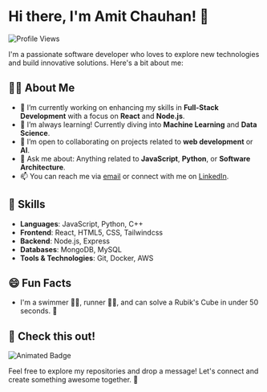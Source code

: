 # Hi there, I'm Amit Chauhan! 👋

![Profile Views](https://komarev.com/ghpvc/?username=AmitChauhan63390)

I'm a passionate software developer who loves to explore new technologies and build innovative solutions. Here's a bit about me:

## 👨‍💻 About Me
- 🔭 I’m currently working on enhancing my skills in **Full-Stack Development** with a focus on **React** and **Node.js**.
- 🌱 I’m always learning! Currently diving into **Machine Learning** and **Data Science**.
- 👯 I’m open to collaborating on projects related to **web development** or **AI**.
- 💬 Ask me about: Anything related to **JavaScript**, **Python**, or **Software Architecture**.
- 📫 You can reach me via [email](mailto:amit63390@gmail.com) or connect with me on [LinkedIn](https://www.linkedin.com/in/amit-chauhan01/).

## 🚀 Skills
- **Languages**: JavaScript, Python, C++
- **Frontend**: React, HTML5, CSS, Tailwindcss
- **Backend**: Node.js, Express
- **Databases**: MongoDB, MySQL
- **Tools & Technologies**: Git, Docker, AWS

## 😄 Fun Facts
- I'm a swimmer 🏊‍♂️, runner 🏃‍♂️, and can solve a Rubik's Cube in under 50 seconds. 🧩

## 🎉 Check this out!
![Animated Badge](https://img.shields.io/badge/-Check%20this%20out!-blueviolet?style=for-the-badge&logo=github-actions&logoColor=white&link=[https://gleeful-muffin-806112.netlify.app/](https://gleeful-muffin-806112.netlify.app/))

Feel free to explore my repositories and drop a message! Let's connect and create something awesome together. 🌟
